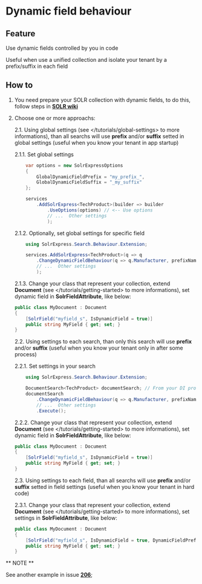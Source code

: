 # Dynamic field behaviour

## Feature

Use dynamic fields controlled by you in code

Useful when use a unified collection and isolate your tenant by a prefix/suffix in each field

## How to

1. You need prepare your SOLR collection with dynamic fields, to do this, follow steps in **[SOLR wiki](https://cwiki.apache.org/confluence/display/solr/Dynamic+Fields)**

2. Choose one or more approachs:

	2.1. Using global settings (see </tutorials/global-settings> to more informations), than all searchs will use **prefix** and/or **suffix** setted in global settings (useful when you know your tenant in app startup)

    2.1.1. Set global settings

    ```csharp
        var options = new SolrExpressOptions
        {
            GlobalDynamicFieldPrefix = "my_prefix_",
            GlobalDynamicFieldSuffix = "_my_suffix"
        };
    
        services
    		.AddSolrExpress<TechProduct>(builder => builder
    			.UseOptions(options) // <-- Use options
    			// ...  Other settings
    			);
    ```

    2.1.2. Optionally, set global settings for specific field
    
    ```csharp
    	using SolrExpress.Search.Behaviour.Extension;
    
        services.AddSolrExpress<TechProduct>(q => q
            .ChangeDynamicFieldBehaviour(q => q.Manufacturer, prefixName: "my_prefix_", suffixName: "_my_suffix")
    		// ...  Other settings
    		);
    ```

    2.1.3. Change your class that represent your collection, extend **Document** (see </tutorials/getting-started> to more informations), set dynamic field in **SolrFieldAttribute**, like below:
    
    ```csharp
    public class MyDocument : Document
    {
        [SolrField("myfield_s", IsDynamicField = true)]
        public string MyField { get; set; }
    }
    ```

    2.2. Using settings to each search, than only this search will use **prefix** and/or **suffix** (useful when you know your tenant only in after some process)
    
    2.2.1. Set settings in your search
    
    ```csharp
    	using SolrExpress.Search.Behaviour.Extension;
    
    	DocumentSearch<TechProduct> documentSearch; // From your DI provider
        documentSearch
            .ChangeDynamicFieldBehaviour(q => q.Manufacturer, prefixName: "my_prefix_", suffixName: "_my_suffix")
    		// ...  Other settings
            .Execute();
    
    ```
    2.2.2. Change your class that represent your collection, extend **Document** (see </tutorials/getting-started> to more informations), set dynamic field in **SolrFieldAttribute**, like below:
    
    ```csharp
    public class MyDocument : Document
    {
        [SolrField("myfield_s", IsDynamicField = true)]
        public string MyField { get; set; }
    }
    ```
    
    2.3. Using settings to each field, than all searchs will use **prefix** and/or **suffix** setted in field settings (useful when you know your tenant in hard code)
    
    2.3.1. Change your class that represent your collection, extend **Document** (see </tutorials/getting-started> to more informations), set settings in **SolrFieldAttribute**, like below:
    
    ```csharp
    public class MyDocument : Document
    {
    	[SolrField("myfield_s", IsDynamicField = true, DynamicFieldPrefixName = "my_prefix_", DynamicFieldSuffixName = "_my_suffix")]
        public string MyField { get; set; }
    }
    ```

** NOTE **

See another example in issue **[206](https://github.com/solr-express/solr-express/issues/206#issuecomment-294005085)**;
